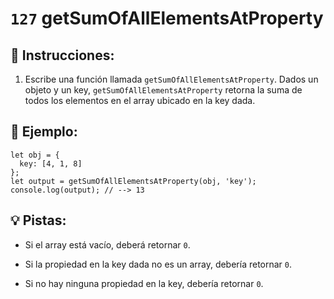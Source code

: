 # `127` getSumOfAllElementsAtProperty

## 📝 Instrucciones:

1. Escribe una función llamada `getSumOfAllElementsAtProperty`. Dados un objeto y un key, `getSumOfAllElementsAtProperty` retorna la suma de todos los elementos en el array ubicado en la key dada.

## 📎 Ejemplo:

```Js
let obj = {
  key: [4, 1, 8]
};
let output = getSumOfAllElementsAtProperty(obj, 'key');
console.log(output); // --> 13
```

## 💡 Pistas:

+ Si el array está vacío, deberá retornar `0`.

+ Si la propiedad en la key dada no es un array, debería retornar `0`.

+ Si no hay ninguna propiedad en la key, debería retornar `0`.
